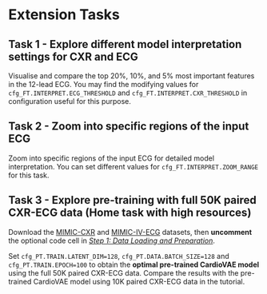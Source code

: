 # Extension Tasks

## Task 1 - Explore different model interpretation settings for CXR and ECG

Visualise and compare the top 20%, 10%, and 5% most important features in the 12-lead ECG. You may find the modifying values for `cfg_FT.INTERPRET.ECG_THRESHOLD` and `cfg_FT.INTERPRET.CXR_THRESHOLD` in configuration useful for this purpose.

## Task 2 - Zoom into specific regions of the input ECG

Zoom into specific regions of the input ECG for detailed model interpretation. You can set different values for `cfg_FT.INTERPRET.ZOOM_RANGE` for this task.


## Task 3 - Explore pre-training with full 50K paired CXR-ECG data (Home task with high resources)

Download the [MIMIC-CXR](https://physionet.org/content/mimic-cxr/2.1.0/) and [MIMIC-IV-ECG](https://physionet.org/content/mimic-iv-ecg/1.0/) datasets, then **uncomment** the optional code cell in *[Step 1: Data Loading and Preparation](https://pykale.github.io/mmai-tutorials/tutorials/cardiac-abnormality-assessment/tutorial-heart.html#step-1-data-loading-and-preparation)*.

Set `cfg_PT.TRAIN.LATENT_DIM=128`, `cfg_PT.DATA.BATCH_SIZE=128` and `cfg_PT.TRAIN.EPOCH=100` to obtain the **optimal pre-trained CardioVAE model** using the full 50K paired CXR-ECG data. Compare the results with the pre-trained CardioVAE model using 10K paired CXR-ECG data in the tutorial.
